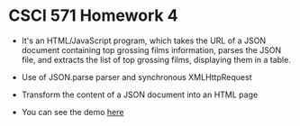 CSCI 571 Homework 4
===================
* It's an HTML/JavaScript program, which takes the URL of a JSON document containing top grossing films information, parses 
the JSON file, and extracts the list of top grossing films, displaying them in a table. 

* Use of JSON.parse parser and synchronous XMLHttpRequest

* Transform the content of a JSON document into an HTML page

* You can see the demo [here](https://www.youtube.com/watch?v=k53FSpX05zs&feature=youtu.be)
